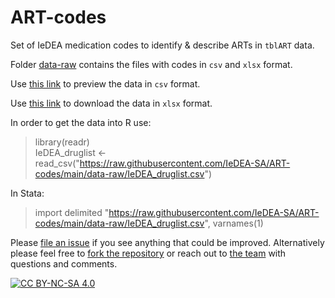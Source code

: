 # ART-codes

Set of IeDEA medication codes to identify & describe ARTs in `tblART` data.  

Folder [data-raw](https://github.com/IeDEA-SA/ART-codes/tree/main/data-raw) contains the files with codes in `csv` and `xlsx` format.  

Use [this link](https://github.com/IeDEA-SA/ART-codes/blob/main/data-raw/IeDEA_druglist.csv) to preview the data in `csv` format.  

Use [this link](https://github.com/IeDEA-SA/ART-codes/raw/main/data-raw/IeDEA_druglist.xlsx) to download the data in `xlsx` format.  

In order to get the data into R use: 

> library(readr)  
> IeDEA_druglist <- read_csv("https://raw.githubusercontent.com/IeDEA-SA/ART-codes/main/data-raw/IeDEA_druglist.csv")

In Stata:

> import delimited "https://raw.githubusercontent.com/IeDEA-SA/ART-codes/main/data-raw/IeDEA_druglist.csv", varnames(1) 

Please [file an issue](https://github.com/IeDEA-SA/ART-codes/issues/new/choose) if you see anything that could be improved. Alternatively please feel free to [fork the repository](https://docs.github.com/en/get-started/quickstart/fork-a-repo) or reach out to [the team](https://github.com/orgs/IeDEA-SA/people) with questions and comments.  

[![CC BY-NC-SA 4.0][cc-by-nc-sa-image]][cc-by-nc-sa]

[cc-by-nc-sa]: http://creativecommons.org/licenses/by-nc-sa/4.0/
[cc-by-nc-sa-image]: https://licensebuttons.net/l/by-nc-sa/4.0/88x31.png
